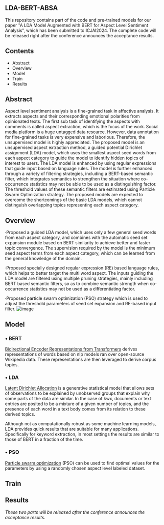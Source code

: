 ## LDA-BERT-ABSA
This repository contains part of the code and pre-trained models for our paper "A LDA Model Augmented with BERT for Aspect Level Sentiment Analysis", which has been submitted to ICJAI2024. The complete code will be released right after the conference announces the acceptance results.

## Contents
- Abstract
- Overview
- Model
- Train
- Results

## Abstract
Aspect level sentiment analysis is a fine-grained task in affective analysis. It extracts aspects and their corresponding emotional polarities from opinionated texts. The first sub task of identifying the aspects with comments is called aspect extraction, which is the focus of the work. Social media platform is a huge untagged data resource. However, data annotation for fine-grained tasks is very expensive and laborious. Therefore, the unsupervised model is highly appreciated. The proposed model is an unsupervised aspect extraction method, a guided potential Dirichlet assignment (LDA) model, which uses the smallest aspect seed words from each aspect category to guide the model to identify hidden topics of interest to users. The LDA model is enhanced by using regular expressions that guide input based on language rules. The model is further enhanced through a variety of filtering strategies, including a BERT-based semantic filter, which integrates semantics to strengthen the situation where co-occurrence statistics may not be able to be used as a distinguishing factor. The threshold values of these semantic filters are estimated using Particle Swarm Optimization strategy. The proposed models are expected to overcome the shortcomings of the basic LDA models, which cannot distinguish overlapping topics representing each aspect category.

## Overview
·Proposed a guided LDA model, which uses only a few general seed words from each aspect category, and combines with the automatic seed set expansion module based on BERT similarity to achieve better and faster topic convergence. The supervision required by the model is the minimum seed aspect terms from each aspect category, which can be learned from the general knowledge of the
domain.

·Proposed specially designed regular expression (RE) based language rules, which helps to better target the multi word aspect. The inputs guiding the LDA model are filtered using multiple pruning strategies, mainly including BERT based semantic filters, so as to combine semantic strength when co-occurrence statistics may not be used as a differentiating factor.

·Proposed particle swarm optimization (PSO) strategy which is used to adjust the threshold parameters of seed set expansion and RE-based input filter.
![image](https://github.com/kaamava/LDA-BERT-ABSA/assets/106901273/98e7b9ad-d455-41b8-b42d-17b45d2c2f52)

## Model
### • BERT

[Bidirectional Encoder Representations from Transformers](https://github.com/google-research/bert) derives representations of words based on nlp models ran over open-source Wikipedia data. These representations are then leveraged to derive corpus topics.


<a id="lda"></a>

### • LDA 
[Latent Dirichlet Allocation](https://en.wikipedia.org/wiki/Latent_Dirichlet_allocation) is a generative statistical model that allows sets of observations to be explained by unobserved groups that explain why some parts of the data are similar. In the case of kwx, documents or text entries are posited to be a mixture of a given number of topics, and the presence of each word in a text body comes from its relation to these derived topics.

Although not as computationally robust as some machine learning models, LDA provides quick results that are suitable for many applications. Specifically for keyword extraction, in most settings the results are similar to those of BERT in a fraction of the time.

### • PSO
<a target="_blank" href="https://en.wikipedia.org/wiki/Particle_swarm_optimization">Particle swarm optimization</a> (PSO) can be used to find optimal values for the parameters by using a randomly chosen aspect level labeled dataset.
## Train
## Results
*These two parts will be released after the conference announces the acceptance results.*
